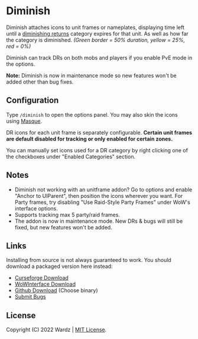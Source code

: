 # Diminish

Diminish attaches icons to unit frames or nameplates, displaying time left until a [diminishing returns](https://wow.gamepedia.com/Diminishing_returns) category expires for that unit. As well as how far the category is diminished. *(Green border = 50% duration, yellow = 25%, red = 0%)*
  
Diminish can track DRs on both mobs and players if you enable PvE mode in the options.

**Note:** Diminish is now in maintenance mode so new features won't be added other than bug fixes.

## Configuration

Type `/diminish` to open the options panel. You may also skin the icons using [Masque](https://www.curseforge.com/wow/addons/masque).

DR icons for each unit frame is separately configurable. **Certain unit frames are default disabled for tracking or only enabled for certain zones.**

You can manually set icons used for a DR category by right clicking one of the checkboxes under "Enabled Categories" section.

## Notes
- Diminish not working with an unitframe addon? Go to options and enable "Anchor to UIParent", then position the icons wherever you want. For Party frames, try disabling "Use Raid-Style Party Frames" under WoW's interface options.
- Supports tracking max 5 party/raid frames.
- The addon is now in maintenance mode. New DRs & bugs will still be fixed, but new features won't be added.

## Links

Installing from source is not always guaranteed to work. You should download a packaged version here instead:

- [Curseforge Download](https://www.curseforge.com/wow/addons/diminish)
- [WoWInterface Download](https://www.wowinterface.com/downloads/info23628-DiminishDRTracker.html)
- [Github Download](https://github.com/wardz/diminish/releases/latest) (Choose binary)
- [Submit Bugs](https://github.com/wardz/diminish/issues)

## License

Copyright (C) 2022 Wardz | [MIT License](https://opensource.org/licenses/mit-license.php).
